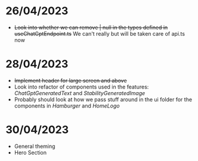 # 26/04/2023

- ~~Look into whether we can remove | null in the types defined in useChatGptEndpoint.ts~~ We can't really but will be taken care of api.ts now

# 28/04/2023

- ~~Implement header for large screen and above~~
- Look into refactor of components used in the features: _ChatGptGeneratedText_ and _StabilityGeneratedImage_
- Probably should look at how we pass stuff around in the ui folder for the components in _Hamburger_ and _HomeLogo_

# 30/04/2023

- General theming
- Hero Section
